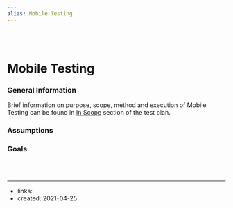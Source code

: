 ```yaml
---
alias: Mobile Testing
---
```


<br/>
<br/>

# Mobile Testing

### General Information

Brief information on purpose, scope, method and execution of Mobile Testing can be found in [In Scope](050_in_scope.md#mobile-testing)  section of the test plan.

### Assumptions 


### Goals



<br/>
<br/>

___

- links:
- created: 2021-04-25
